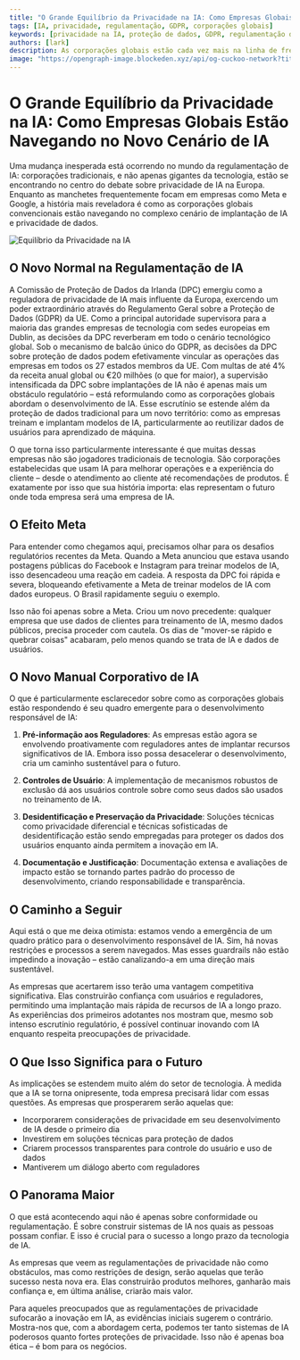```yaml
---
title: "O Grande Equilíbrio da Privacidade na IA: Como Empresas Globais Estão Navegando no Novo Cenário de IA"
tags: [IA, privacidade, regulamentação, GDPR, corporações globais]
keywords: [privacidade na IA, proteção de dados, GDPR, regulamentação de IA, estratégias corporativas de IA]
authors: [lark]
description: As corporações globais estão cada vez mais na linha de frente dos debates sobre privacidade na IA, navegando por regulamentações complexas como o GDPR. Este artigo explora como essas empresas estão adaptando suas estratégias de IA para equilibrar inovação com proteção de dados.
image: "https://opengraph-image.blockeden.xyz/api/og-cuckoo-network?title=O%20Grande%20Equil%C3%ADbrio%20da%20Privacidade%20na%20IA%3A%20Como%20Empresas%20Globais%20Est%C3%A3o%20Navegando%20no%20Novo%20Cen%C3%A1rio%20de%20IA"
---
```


# O Grande Equilíbrio da Privacidade na IA: Como Empresas Globais Estão Navegando no Novo Cenário de IA

Uma mudança inesperada está ocorrendo no mundo da regulamentação de IA: corporações tradicionais, e não apenas gigantes da tecnologia, estão se encontrando no centro do debate sobre privacidade de IA na Europa. Enquanto as manchetes frequentemente focam em empresas como Meta e Google, a história mais reveladora é como as corporações globais convencionais estão navegando no complexo cenário de implantação de IA e privacidade de dados.

![Equilíbrio da Privacidade na IA](https://opengraph-image.blockeden.xyz/api/og-cuckoo-network?title=O%20Grande%20Equil%C3%ADbrio%20da%20Privacidade%20na%20IA%3A%20Como%20Empresas%20Globais%20Est%C3%A3o%20Navegando%20no%20Novo%20Cen%C3%A1rio%20de%20IA)

## O Novo Normal na Regulamentação de IA

A Comissão de Proteção de Dados da Irlanda (DPC) emergiu como a reguladora de privacidade de IA mais influente da Europa, exercendo um poder extraordinário através do Regulamento Geral sobre a Proteção de Dados (GDPR) da UE. Como a principal autoridade supervisora para a maioria das grandes empresas de tecnologia com sedes europeias em Dublin, as decisões da DPC reverberam em todo o cenário tecnológico global. Sob o mecanismo de balcão único do GDPR, as decisões da DPC sobre proteção de dados podem efetivamente vincular as operações das empresas em todos os 27 estados membros da UE. Com multas de até 4% da receita anual global ou €20 milhões (o que for maior), a supervisão intensificada da DPC sobre implantações de IA não é apenas mais um obstáculo regulatório – está reformulando como as corporações globais abordam o desenvolvimento de IA. Esse escrutínio se estende além da proteção de dados tradicional para um novo território: como as empresas treinam e implantam modelos de IA, particularmente ao reutilizar dados de usuários para aprendizado de máquina.

O que torna isso particularmente interessante é que muitas dessas empresas não são jogadores tradicionais de tecnologia. São corporações estabelecidas que usam IA para melhorar operações e a experiência do cliente – desde o atendimento ao cliente até recomendações de produtos. É exatamente por isso que sua história importa: elas representam o futuro onde toda empresa será uma empresa de IA.

## O Efeito Meta

Para entender como chegamos aqui, precisamos olhar para os desafios regulatórios recentes da Meta. Quando a Meta anunciou que estava usando postagens públicas do Facebook e Instagram para treinar modelos de IA, isso desencadeou uma reação em cadeia. A resposta da DPC foi rápida e severa, bloqueando efetivamente a Meta de treinar modelos de IA com dados europeus. O Brasil rapidamente seguiu o exemplo.

Isso não foi apenas sobre a Meta. Criou um novo precedente: qualquer empresa que use dados de clientes para treinamento de IA, mesmo dados públicos, precisa proceder com cautela. Os dias de "mover-se rápido e quebrar coisas" acabaram, pelo menos quando se trata de IA e dados de usuários.

## O Novo Manual Corporativo de IA

O que é particularmente esclarecedor sobre como as corporações globais estão respondendo é seu quadro emergente para o desenvolvimento responsável de IA:

1. **Pré-informação aos Reguladores**: As empresas estão agora se envolvendo proativamente com reguladores antes de implantar recursos significativos de IA. Embora isso possa desacelerar o desenvolvimento, cria um caminho sustentável para o futuro.

2. **Controles de Usuário**: A implementação de mecanismos robustos de exclusão dá aos usuários controle sobre como seus dados são usados no treinamento de IA.

3. **Desidentificação e Preservação da Privacidade**: Soluções técnicas como privacidade diferencial e técnicas sofisticadas de desidentificação estão sendo empregadas para proteger os dados dos usuários enquanto ainda permitem a inovação em IA.

4. **Documentação e Justificação**: Documentação extensa e avaliações de impacto estão se tornando partes padrão do processo de desenvolvimento, criando responsabilidade e transparência.

## O Caminho a Seguir

Aqui está o que me deixa otimista: estamos vendo a emergência de um quadro prático para o desenvolvimento responsável de IA. Sim, há novas restrições e processos a serem navegados. Mas esses guardrails não estão impedindo a inovação – estão canalizando-a em uma direção mais sustentável.

As empresas que acertarem isso terão uma vantagem competitiva significativa. Elas construirão confiança com usuários e reguladores, permitindo uma implantação mais rápida de recursos de IA a longo prazo. As experiências dos primeiros adotantes nos mostram que, mesmo sob intenso escrutínio regulatório, é possível continuar inovando com IA enquanto respeita preocupações de privacidade.

## O Que Isso Significa para o Futuro

As implicações se estendem muito além do setor de tecnologia. À medida que a IA se torna onipresente, toda empresa precisará lidar com essas questões. As empresas que prosperarem serão aquelas que:

- Incorporarem considerações de privacidade em seu desenvolvimento de IA desde o primeiro dia
- Investirem em soluções técnicas para proteção de dados
- Criarem processos transparentes para controle do usuário e uso de dados
- Mantiverem um diálogo aberto com reguladores

## O Panorama Maior

O que está acontecendo aqui não é apenas sobre conformidade ou regulamentação. É sobre construir sistemas de IA nos quais as pessoas possam confiar. E isso é crucial para o sucesso a longo prazo da tecnologia de IA.

As empresas que veem as regulamentações de privacidade não como obstáculos, mas como restrições de design, serão aquelas que terão sucesso nesta nova era. Elas construirão produtos melhores, ganharão mais confiança e, em última análise, criarão mais valor.

Para aqueles preocupados que as regulamentações de privacidade sufocarão a inovação em IA, as evidências iniciais sugerem o contrário. Mostra-nos que, com a abordagem certa, podemos ter tanto sistemas de IA poderosos quanto fortes proteções de privacidade. Isso não é apenas boa ética – é bom para os negócios.